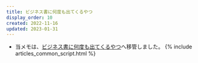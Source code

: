 ```yaml
---
title: ビジネス書に何度も出てくるやつ
display_order: 10
created: 2022-11-16
updated: 2023-01-31
---
```

- 当メモは、[ビジネス書に何度も出てくるやつ](https://thinktwice.tech/life/summarize/the_one_that_appears_in_business_books_again_and_again/)へ移管しました。
{% include articles_common_script.html %}
